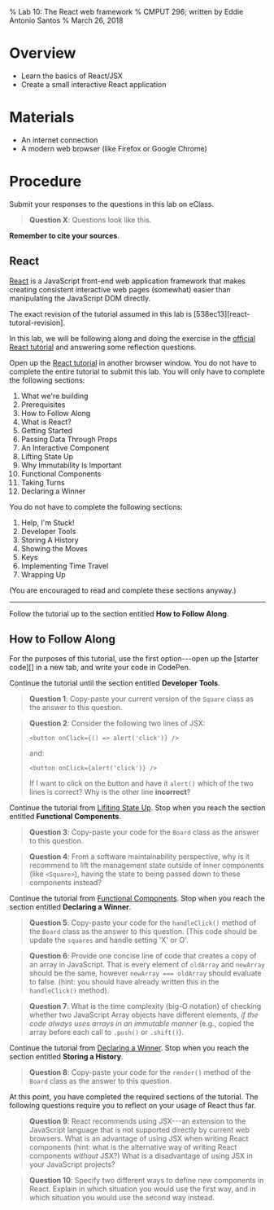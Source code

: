 % Lab 10: The React web framework
% CMPUT 296; written by Eddie Antonio Santos
% March 26, 2018

Overview
========

 - Learn the basics of React/JSX
 - Create a small interactive React application

Materials
=========

 - An internet connection
 - A modern web browser (like Firefox or Google Chrome)


Procedure
=========

Submit your responses to the questions in this lab on eClass.

> **Question X**: Questions look like this.

**Remember to cite your sources**.


React
-----

[React][] is a JavaScript front-end web application framework that makes
creating consistent interactive web pages (somewhat) easier than
manipulating the JavaScript DOM directly.

<aside> The exact revision of the tutorial assumed in this lab is
[538ec13][react-tutoral-revision]. </aside>

In this lab, we will be following along and doing the exercise in the
[official React tutorial][react-tutorial] and answering some reflection
questions.

Open up the [React tutorial][react-tutorial] in another browser window.
You do not have to complete the entire tutorial to submit this lab. You
will only have to complete the following sections:

 1. What we're building
 2. Prerequisites
 3. How to Follow Along
 4. What is React?
 5. Getting Started
 6. Passing Data Through Props
 7. An Interactive Component
 8. Lifting State Up
 9. Why Immutability Is Important
 10. Functional Components
 11. Taking Turns
 12. Declaring a Winner

You do not have to complete the following sections:

 1. Help, I'm Stuck!
 2. Developer Tools
 3. Storing A History
 4. Showing the Moves
 5. Keys
 6. Implementing Time Travel
 7. Wrapping Up

(You are encouraged to read and complete these sections anyway.)

---

Follow the tutorial up to the section entitled **How to Follow Along**.

How to Follow Along
-------------------

For the purposes of this tutorial, use the first option---open up the
[starter code][] in a new tab, and write your code in CodePen.

Continue the tutorial until the section entitled **Developer Tools**.

> **Question 1**: Copy-paste your current version of the `Square` class
> as the answer to this question.

> **Question 2**: Consider the following two lines of JSX:
>
>     <button onClick={() => alert('click')} />
>
> and:
>
>     <button onClick={alert('click')} />
>
> If I want to click on the button and have it `alert()` which of the
> two lines is correct? Why is the other line **incorrect**?

Continue the tutorial from [Lifiting State
Up](https://reactjs.org/tutorial/tutorial.html#lifting-state-up). Stop when you reach the section entitled **Functional
Components**.

> **Question 3**: Copy-paste your code for the `Board` class as the
> answer to this question.

> **Question 4**: From a software maintainability perspective, why is it
> recommend to lift the management state outside of inner components
> (like `<Square>`), having the state to being passed down to these
> components instead?

Continue the tutorial from [Functional
Components](https://reactjs.org/tutorial/tutorial.html#lifting-state-up).
Stop when you reach the section entitled **Declaring a Winner**.

> **Question 5**: Copy-paste your code for the `handleClick()` method of
> the `Board` class as the answer to this question. (This code should be
> update the `squares` and handle setting 'X' or O'.

> **Question 6**: Provide one concise line of code that creates a
> copy of an array in JavaScript. That is every element of `oldArray`
> and `newArray` should be the same, however `newArray === oldArray`
> should evaluate to false. (hint: you should have already written this
> in the `handleClick()` method).

> **Question 7**: What is the time complexity (big-O notation) of
> checking whether two JavaScript Array objects have different elements,
> *if the code always uses arrays in an immutable manner*  (e.g., copied
> the array before each call to `.push()` or `.shift()`).

Continue the tutorial from [Declaring
a Winner](https://reactjs.org/tutorial/tutorial.html#declaring-a-winner).
Stop when you reach the section entitled **Storing a History**.

> **Question 8**: Copy-paste your code for the `render()` method of the
> `Board` class as the answer to this question.

At this point, you have completed the required sections of the tutorial.
The following questions require you to reflect on your usage of React
thus far.

> **Question 9**: React recommends using JSX---an extension to the
> JavaScript language that is not supported directly by current web
> browsers. What is an advantage of using JSX when writing React
> components (hint: what is the alternative way of writing React
> components *without* JSX?) What is a disadvantage of using JSX in your
> JavaScript projects?

> **Question 10**: Specify two different ways to define new components in
> React. Explain in which situation you would use the first way, and in
> which situation you would use the second way instead.

[react]: https://reactjs.org/
[stater code]: https://codepen.io/gaearon/pen/oWWQNa?editors=0010
[react-tutorial]: https://reactjs.org/tutorial/tutorial.html
[react-tutorial-revision]: https://github.com/reactjs/reactjs.org/blob/538ec137440816e19679a49e215ff94dbd8d163e/content/tutorial/tutorial.md
